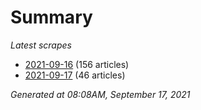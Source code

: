 # Summary
*Latest scrapes*
* [2021-09-16](https://github.com/nuuuwan/news_lk/blob/data/news_lk.2021-09-16.json) (156 articles)
* [2021-09-17](https://github.com/nuuuwan/news_lk/blob/data/news_lk.2021-09-17.json) (46 articles)

*Generated at 08:08AM, September 17, 2021*